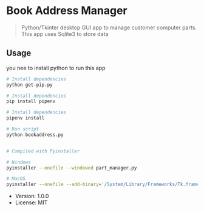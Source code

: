 # Book Address Manager

> Python/Tkinter desktop GUI app to manage customer computer parts. This app uses Sqlite3 to store data

## Usage

you nee to install python to run this app

```bash
# Install dependencies
python get-pip.py

# Install dependencies
pip install pipenv

# Install dependencies
pipenv install

# Run script
python bookaddress.py


# Compiled with Pyinstaller

# Windows
pyinstaller --onefile --windowed part_manager.py

# MacOS
pyinstaller --onefile --add-binary='/System/Library/Frameworks/Tk.framework/Tk':'tk' --add-binary='/System/Library/Frameworks/Tcl.framework/Tcl':'tcl' part_manager.py
```

- Version: 1.0.0
- License: MIT
